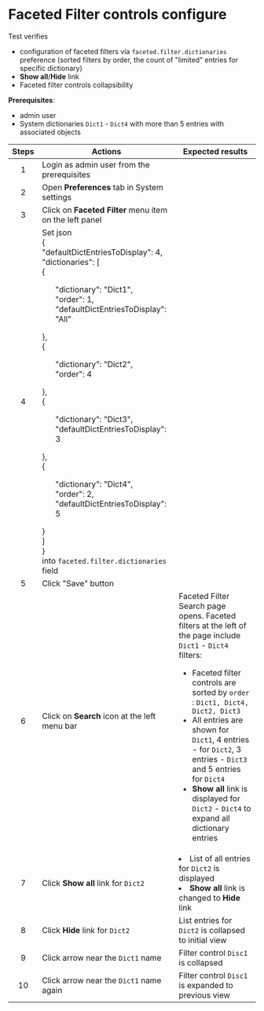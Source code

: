 # Faceted Filter controls configure

Test verifies
- configuration of faceted filters via `faceted.filter.dictionaries` preference (sorted filters by order, the count of "limited" entries for specific dictionary)
- **Show all**/**Hide** link
- Faceted filter controls collapsibility

**Prerequisites**:
- admin user
- System dictionaries `Dict1` - `Dict4` with more than 5 entries with associated objects

| Steps | Actions | Expected results |
| :---: | --- | --- |
| 1 | Login as admin user from the prerequisites | |
| 2 | Open **Preferences** tab in System settings
| 3 | Click on **Faceted Filter** menu item on the left panel
| 4 | Set json<br />{<br> "defaultDictEntriesToDisplay": 4,<br> "dictionaries": [<br>  {<ul>"dictionary": "Dict1",<br>    "order": 1,<br>    "defaultDictEntriesToDisplay": "All"</ul>  },<br>  {<ul>    "dictionary": "Dict2",<br>    "order": 4</ul>  },<br>  {<ul>    "dictionary": "Dict3",<br>    "defaultDictEntriesToDisplay": 3</ul>  },<br>  {<ul>    "dictionary": "Dict4",<br>    "order": 2,<br>    "defaultDictEntriesToDisplay": 5</ul>  }<br> ]<br>}<br>into `faceted.filter.dictionaries` field | |
| 5 | Click "Save" button | |
| 6 | Click on **Search** icon at the left menu bar | Faceted Filter Search page opens. Faceted filters at the left of the page include `Dict1` - `Dict4` filters:<ul><li>Faceted filter controls are sorted by `order` : `Dict1, Dict4, Dict2, Dict3` </li><li> All entries are shown for `Dict1`, 4 entries - for `Dict2`, 3 entries - `Dict3` and 5 entries for `Dict4` </li><li> **Show all** link is displayed for `Dict2` - `Dict4` to expand all dictionary entries </ul></li>|
| 7 | Click **Show all** link for `Dict2` | <li>List of all entries for `Dict2` is displayed </li><li> **Show all** link is changed to **Hide** link </li>|
| 8 | Click **Hide** link for `Dict2` | List entries for `Dict2` is collapsed to initial view |
| 9 | Click arrow near the `Dict1` name | Filter control `Disc1` is collapsed |
| 10 | Click arrow near the `Dict1` name again | Filter control `Disc1` is expanded to previous view |